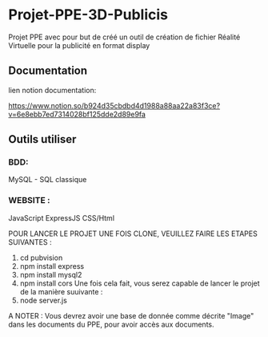 # Projet-PPE-3D-Publicis
Projet PPE avec pour but de créé un outil de création de fichier Réalité Virtuelle pour la publicité en format display

## Documentation
lien notion  documentation:

https://www.notion.so/b924d35cbdbd4d1988a88aa22a83f3ce?v=6e8ebb7ed7314028bf125dde2d89e9fa

## Outils utiliser

### BDD: 
MySQL - SQL classique 

### WEBSITE :
JavaScript
ExpressJS
CSS/Html

POUR LANCER LE PROJET UNE FOIS CLONE, VEUILLEZ FAIRE LES ETAPES SUIVANTES : 
1) cd pubvision
2) npm install express
3) npm install mysql2
4) npm install cors
Une fois cela fait, vous serez capable de lancer le projet de la manière suuivante :
5) node server.js

A NOTER : Vous devrez avoir une base de donnée comme décrite "Image" dans les documents du PPE, pour avoir accès aux documents.

